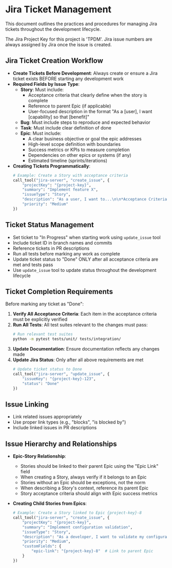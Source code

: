 # Jira Ticket Management

This document outlines the practices and procedures for managing Jira tickets throughout the development lifecycle.  

The Jira Project Key for this project is 'TPDM'. Jira issue numbers are always assigned by Jira once the issue is created.

## Jira Ticket Creation Workflow

- **Create Tickets Before Development**: Always create or ensure a Jira ticket exists BEFORE starting any development work
- **Required Fields by Issue Type**:
  - **Story**: Must include:
    - Acceptance criteria that clearly define when the story is complete
    - Reference to parent Epic (if applicable)
    - User-focused description in the format "As a [user], I want [capability] so that [benefit]"
  - **Bug**: Must include steps to reproduce and expected behavior
  - **Task**: Must include clear definition of done
  - **Epic**: Must include:
    - A clear business objective or goal the epic addresses
    - High-level scope definition with boundaries
    - Success metrics or KPIs to measure completion
    - Dependencies on other epics or systems (if any)
    - Estimated timeline (sprints/iterations)
- **Creating Tickets Programmatically**:
  ```python
  # Example: Create a Story with acceptance criteria
  call_tool("jira-server", "create_issue", {
      "projectKey": "{project-key}",
      "summary": "Implement feature X",
      "issueType": "Story",
      "description": "As a user, I want to...\n\n*Acceptance Criteria:*\n1. Feature works when...\n2. Tests are added for...\n3. Documentation is updated with...",
      "priority": "Medium"
  })
  ```

## Ticket Status Management

- Set ticket to "In Progress" when starting work using `update_issue` tool
- Include ticket ID in branch names and commits
- Reference tickets in PR descriptions
- Run all tests before marking any work as complete
- Update ticket status to "Done" ONLY after all acceptance criteria are met and tests pass
- Use `update_issue` tool to update status throughout the development lifecycle

## Ticket Completion Requirements

Before marking any ticket as "Done":

1. **Verify All Acceptance Criteria**: Each item in the acceptance criteria must be explicitly verified
2. **Run All Tests**: All test suites relevant to the changes must pass:
   ```bash
   # Run relevant test suites
   python -m pytest tests/unit/ tests/integration/
   ```
3. **Update Documentation**: Ensure documentation reflects any changes made
4. **Update Jira Status**: Only after all above requirements are met
   ```python
   # Update ticket status to Done
   call_tool("jira-server", "update_issue", {
       "issueKey": "{project-key}-123",
       "status": "Done"
   })
   ```

## Issue Linking

- Link related issues appropriately
- Use proper link types (e.g., "blocks", "is blocked by")
- Include linked issues in PR descriptions

## Issue Hierarchy and Relationships

- **Epic-Story Relationship**:
  - Stories should be linked to their parent Epic using the "Epic Link" field
  - When creating a Story, always verify if it belongs to an Epic
  - Stories without an Epic should be exceptions, not the norm
  - When describing a Story's context, reference its parent Epic
  - Story acceptance criteria should align with Epic success metrics

- **Creating Child Stories from Epics**:
  ```python
  # Example: Create a Story linked to Epic {project-key}-8
  call_tool("jira-server", "create_issue", {
      "projectKey": "{project-key}",
      "summary": "Implement configuration validation",
      "issueType": "Story",
      "description": "As a developer, I want to validate my configuration file so that I can catch errors before runtime.\n\n*Part of Epic: {project-key}-8 (Configuration System)*\n\n*Acceptance Criteria:*\n1. Validates against JSON schema\n2. Provides clear error messages\n3. Tests cover validation edge cases",
      "priority": "Medium",
      "customFields": {
          "epic-link": "{project-key}-8"  # Link to parent Epic
      }
  })